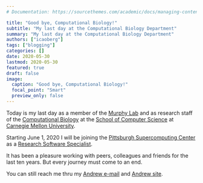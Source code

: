 ```yaml
---
# Documentation: https://sourcethemes.com/academic/docs/managing-content/

title: "Good bye, Computational Biology!"
subtitle: "My last day at the Computational Biology Department"
summary: "My last day at the Computational Biology Department"
authors: ["icaoberg"]
tags: ["blogging"]
categories: []
date: 2020-05-30
lastmod: 2020-05-30
featured: true
draft: false
image:
  caption: "Good bye, Computational Biology!"
  focal_point: "Smart"
  preview_only: false
---
```


Today is my last day as a member of the [Murphy Lab](http://murphylab.web.cmu.edu) and as research staff of the [Computational Biology](http://www.cbd.cmu.edu) at the [School of Computer Science](http://www.scs.cmu.edu) at [Carnegie Mellon University](http://www.cmu.edu).

Starting June 1, 2020 I will be joining the [Pittsburgh Supercomputing Center](http://www.psc.edu) as a [Research Software Specialist](http://psc.edu/staff/cao-berg).

It has been a pleasure working with peers, colleagues and friends for the last ten years. But every journey must come to an end.

You can still reach me thru my [Andrew e-mail](mailto:icaoberg@andrew.cmu.edu) and [Andrew site](http://www.andrew.cmu.edu/~icaoberg).
